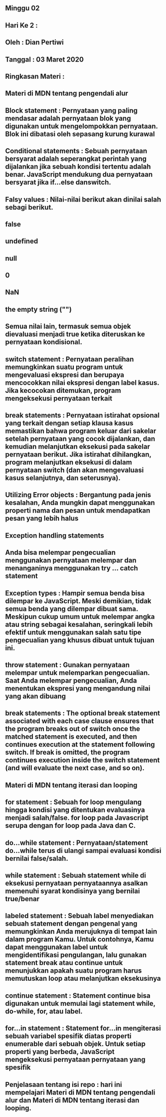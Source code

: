 ## Minggu 02

## Hari Ke 2  : 

## Oleh       : Dian Pertiwi

## Tanggal    : 03 Maret 2020

## Ringkasan Materi : 
## Materi di MDN tentang pengendali alur

## Block statement : Pernyataan yang paling mendasar adalah pernyataan blok yang digunakan untuk mengelompokkan pernyataan. Blok ini dibatasi oleh sepasang kurung kurawal

## Conditional statements : Sebuah pernyataan bersyarat adalah seperangkat perintah yang dijalankan jika sebuah kondisi tertentu adalah benar. JavaScript mendukung dua pernyataan bersyarat jika if...else danswitch.

## Falsy values : Nilai-nilai berikut akan dinilai salah sebagi berikut.
## false
## undefined
## null
## 0
## NaN
## the empty string ("")
## Semua nilai lain, termasuk semua objek dievaluasi menjadi true ketika diteruskan ke pernyataan kondisional.

## switch statement : Pernyataan peralihan memungkinkan suatu program untuk mengevaluasi ekspresi dan berupaya mencocokkan nilai ekspresi dengan label kasus. Jika kecocokan ditemukan, program mengeksekusi pernyataan terkait

## break statements : Pernyataan istirahat opsional yang terkait dengan setiap klausa kasus memastikan bahwa program keluar dari sakelar setelah pernyataan yang cocok dijalankan, dan kemudian melanjutkan eksekusi pada sakelar pernyataan berikut. Jika istirahat dihilangkan, program melanjutkan eksekusi di dalam pernyataan switch (dan akan mengevaluasi kasus selanjutnya, dan seterusnya).

## Utilizing Error objects : Bergantung pada jenis kesalahan, Anda mungkin dapat menggunakan properti nama dan pesan untuk mendapatkan pesan yang lebih halus

## Exception handling statements
## Anda bisa melempar pengecualian menggunakan pernyataan melempar dan menanganinya menggunakan try ... catch statement

## Exception types : Hampir semua benda bisa dilempar ke JavaScript. Meski demikian, tidak semua benda yang dilempar dibuat sama. Meskipun cukup umum untuk melempar angka atau string sebagai kesalahan, seringkali lebih efektif untuk menggunakan salah satu tipe pengecualian yang khusus dibuat untuk tujuan ini.

## throw statement : Gunakan pernyataan melempar untuk melemparkan pengecualian. Saat Anda melempar pengecualian, Anda menentukan ekspresi yang mengandung nilai yang akan dibuang

## break statements : The optional break statement associated with each case clause ensures that the program breaks out of switch once the matched statement is executed, and then continues execution at the statement following switch. If break is omitted, the program continues execution inside the switch statement (and will evaluate the next case, and so on).

## Materi di MDN tentang iterasi dan looping
## for statement : Sebuah for loop mengulang hingga kondisi yang ditentukan evaluasinya menjadi salah/false.  for loop pada Javascript serupa dengan  for loop pada Java dan C.
 
## do...while statement : Pernyataan/statement do...while terus di ulangi sampai evaluasi kondisi bernilai false/salah.

## while statement : Sebuah statement while di eksekusi pernyataan pernyataannya asalkan memenuhi syarat kondisinya yang bernilai true/benar
 
## labeled statement : Sebuah label menyediakan sebuah statement dengan pengenal yang memungkinkan Anda merujuknya di tempat lain dalam program Kamu. Untuk contohnya, Kamu dapat menggunakan label untuk mengidentifikasi pengulangan, lalu gunakan statement break atau continue untuk menunjukkan apakah suatu program harus memutuskan loop atau melanjutkan eksekusinya

## continue statement : Statement continue bisa digunakan untuk memulai lagi statement while, do-while, for, atau label.

## for...in statement : Statement for...in mengiterasi sebuah variabel spesifik diatas properti enumerable dari sebuah objek. Untuk setiap properti yang berbeda, JavaScript mengeksekusi pernyataan pernyataan yang spesifik


## Penjelasaan tentang isi repo : hari ini mempelajari Materi di MDN tentang pengendali alur dan Materi di MDN tentang iterasi dan looping.

 


